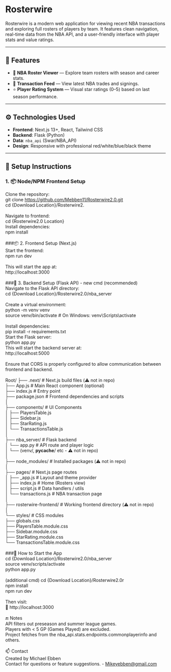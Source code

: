 # Rosterwire

Rosterwire is a modern web application for viewing recent NBA transactions and exploring full rosters of players by team. It features clean navigation, real-time data from the NBA API, and a user-friendly interface with player stats and value ratings.

---

## 🌟 Features

- 🏀 **NBA Roster Viewer** — Explore team rosters with season and career stats.
- 🔄 **Transaction Feed** — View latest NBA trades and signings.
- ⭐ **Player Rating System** — Visual star ratings (0–5) based on last season performance.
---

## ⚙️ Technologies Used

- **Frontend**: Next.js 13+, React, Tailwind CSS
- **Backend**: Flask (Python)
- **Data**: `nba_api` (Swar/NBA_API)
- **Design**: Responsive with professional red/white/blue/black theme

---

## 🧰 Setup Instructions

### 1. 📦 Node/NPM Frontend Setup
Clone the repository:<br>
git clone https://github.com/Mebben11/Rosterwire2.0.git<br>
cd {Download Location}/Rosterwire2.<br>
<br>
Navigate to frontend:<br>
cd {Rosterwire2.0 Location}
<br>
Install dependencies:<br>
npm install<br>
<br>
###📦 2. Frontend Setup (Next.js)<br>
Start the frontend:<br>
npm run dev<br>
<br>
This will start the app at:<br>
http://localhost:3000<br>
<br>
###🐍 3. Backend Setup (Flask API) - new cmd (recommended)<br>
Navigate to the Flask API directory:<br>
cd {Download Location}/Rosterwire2.0/nba_server<br>
<br>
Create a virtual environment:<br>
python -m venv venv<br>
source venv/bin/activate  # On Windows: venv\Scripts\activate<br>
<br>
Install dependencies:<br>
pip install -r requirements.txt<br>
Start the Flask server:<br>
python app.py<br>
This will start the backend server at:<br>
http://localhost:5000<br>
<br>
Ensure that CORS is properly configured to allow communication between frontend and backend.<br>
<br>
Root/
├── .next/                        # Next.js build files (⚠️ not in repo)<br>
├── App.js                        # Main React component (optional)<br>
├── index.js                      # Entry point<br>
├── package.json                  # Frontend dependencies and scripts<br>
│<br>
├── components/                   # UI Components<br>
│   ├── PlayersTable.js<br>
│   ├── Sidebar.js<br>
│   ├── StarRating.js<br>
│   └── TransactionsTable.js<br>
│<br>
├── nba_server/                   # Flask backend<br>
│   └── app.py                    # API route and player logic<br>
│   └── (venv/, __pycache__/ etc - ⚠️ not in repo)<br>
│<br>
├── node_modules/                 # Installed packages (⚠️ not in repo)<br>
│<br>
├── pages/                        # Next.js page routes<br>
│   ├── _app.js                   # Layout and theme provider<br>
│   ├── index.js                  # Home (Rosters view)<br>
│   ├── script.js                 # Data handlers / utils<br>
│   └── transactions.js          # NBA transaction page<br>
│<br>
├── rosterwire-frontend/         # Working frontend directory (⚠️ not in repo)<br>
│<br>
└── styles/                       # CSS modules<br>
    ├── globals.css<br>
    ├── PlayersTable.module.css<br>
    ├── Sidebar.module.css<br>
    ├── StarRating.module.css<br>
    └── TransactionsTable.module.css<br>
<br>
###🚀 How to Start the App<br>
cd {Download Location}/Rosterwire2.0/nba_server<br>
source venv/scripts/activate<br>
python app.py<br>
<br>
(additional cmd) cd {Download Location}/Rosterwire2.0r<br>
npm install<br>
npm run dev<br>
<br>
Then visit:<br>
📍 http://localhost:3000<br>
<br>
🔚 Notes<br>
API filters out preseason and summer league games.<br>
Players with < 5 GP (Games Played) are excluded.<br>
Project fetches from the nba_api.stats.endpoints.commonplayerinfo and others.<br>
<br>
📫 Contact<br>
Created by Michael Ebben<br>
Contact for questions or feature suggestions. - Mikeyebben@gmail.com<br>
